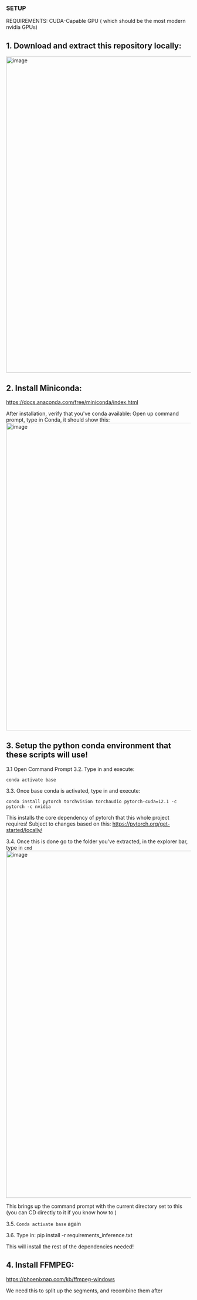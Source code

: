 ### SETUP

REQUIREMENTS:
CUDA-Capable GPU ( which should be the most modern nvidia GPUs)

## 1. Download and extract this repository locally:
<img width="861" alt="image" src="https://github.com/blewClue215/RVM_ON_SEGMENTS/assets/154766775/4e37c013-f088-45cf-9a75-b1574c703008">

## 2. Install Miniconda:
https://docs.anaconda.com/free/miniconda/index.html

After installation, verify that you've conda available:
Open up command prompt, type in Conda, it should show this:
<img width="838" alt="image" src="https://github.com/blewClue215/RVM_ON_SEGMENTS/assets/154766775/da52d599-e214-4d3f-8c6e-81f9742499e1">

## 3. Setup the python conda environment that these scripts will use!

3.1 Open Command Prompt
3.2. Type in and execute:

`conda activate base`

3.3. Once base conda is activated, type in and execute:

`conda install pytorch torchvision torchaudio pytorch-cuda=12.1 -c pytorch -c nvidia  `

This installs the core dependency of pytorch that this whole project requires!
Subject to changes based on this:
https://pytorch.org/get-started/locally/

3.4. Once this is done go to the folder you've extracted, in the explorer bar, type in `cmd`
<img width="946" alt="image" src="https://github.com/blewClue215/RVM_ON_SEGMENTS/assets/154766775/7e2a9211-edb1-448f-9609-24672078372e">

This brings up the command prompt with the current directory set to this (you can CD directly to it if you know how to )

3.5. `Conda activate base` again

3.6. Type in: 
pip install -r requirements_inference.txt

This will install the rest of the dependencies needed!

## 4. Install FFMPEG:
https://phoenixnap.com/kb/ffmpeg-windows

We need this to split up the segments, and recombine them after


###
